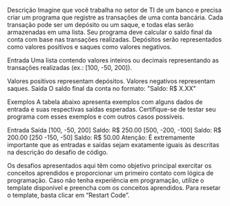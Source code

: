 Descrição
Imagine que você trabalha no setor de TI de um banco e precisa criar um programa que registre as transações de uma conta bancária. Cada transação pode ser um depósito ou um saque, e todas elas serão armazenadas em uma lista. Seu programa deve calcular o saldo final da conta com base nas transações realizadas. Depósitos serão representados como valores positivos e saques como valores negativos.

Entrada
Uma lista contendo valores inteiros ou decimais representando as transações realizadas (ex.: [100, -50, 200]).

Valores positivos representam depósitos.
Valores negativos representam saques.
Saída
O saldo final da conta no formato: "Saldo: R$ X.XX"

Exemplos
A tabela abaixo apresenta exemplos com alguns dados de entrada e suas respectivas saídas esperadas. Certifique-se de testar seu programa com esses exemplos e com outros casos possíveis.

Entrada	Saída
[100, -50, 200]	Saldo: R$ 250.00
[500, -200, -100]	Saldo: R$ 200.00
[250 -150, -50]	Saldo: R$ 50.00
Atenção: É extremamente importante que as entradas e saídas sejam exatamente iguais às descritas na descrição do desafio de código.

Os desafios apresentados aqui têm como objetivo principal exercitar os conceitos aprendidos e proporcionar um primeiro contato com lógica de programação. Caso não tenha experiência em programação, utilize o template disponível e preencha com os conceitos aprendidos. Para resetar o template, basta clicar em “Restart Code”.
